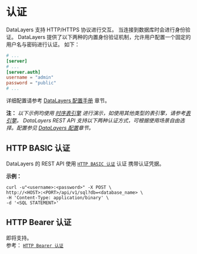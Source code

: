 # 认证

DataLayers 支持 HTTP/HTTPS 协议进行交互。 当连接到数据库时会进行身份验证。 DataLayers 提供了以下两种的内置身份验证机制，允许用户配置一个固定的 用户名与密码进行认证。
如下：
```toml
# ...
[server]
# ...
[server.auth]
username = "admin"
password = "public"
# ...
```
详细配置请参考 [DataLayers 配置手册](../admin/datalayers-configuration.md) 章节。  

**注：** *以下示例均使用 [时序表引擎](../sql-reference/table-management-timeseries.md) 进行演示，如使用其他类型的表引擎，请参考[表引擎](../sql-reference/table-engine.md)。
DataLayers REST API 支持以下两种认证方式，可根据使用场景自由选择。配置参见 [DataLayers 配置](../admin/datalayers-configuration.md)章节。*


## HTTP BASIC 认证
DataLayers 的 REST API 使用 [`HTTP BASIC 认证`](https://developer.mozilla.org/zh-CN/docs/Web/HTTP/Authentication#basic) 认证 携带认证凭据。

**示例：**
```
curl -u"<username>:<password>" -X POST \
http://<HOST>:<PORT>/api/v1/sql?db=<database_name> \
-H 'Content-Type: application/binary' \
-d '<SQL STATEMENT>'
```

## HTTP Bearer 认证
即将支持。   
参考： [`HTTP Bearer 认证`](https://developer.mozilla.org/zh-CN/docs/Web/HTTP/Authentication#bearer)

